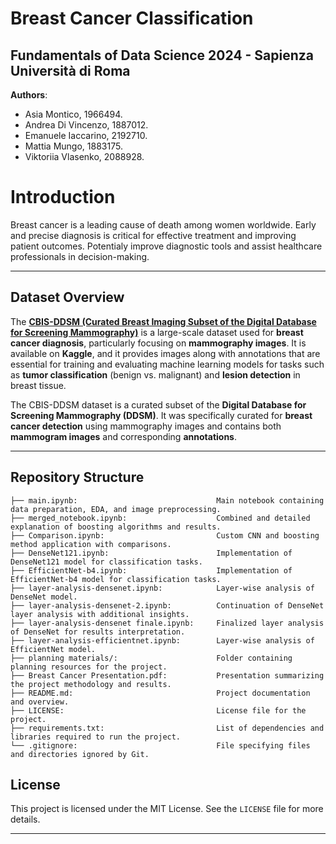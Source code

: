 # Breast Cancer Classification
## Fundamentals of Data Science 2024 - Sapienza Università di Roma
**Authors**: 
- Asia Montico, 1966494.
- Andrea Di Vincenzo, 1887012.
- Emanuele Iaccarino, 2192710.
- Mattia Mungo, 1883175.
- Viktoriia Vlasenko, 2088928.

# Introduction
Breast cancer is a leading cause of death among women worldwide. Early and precise diagnosis is critical for effective treatment and improving patient outcomes. Potentialy improve diagnostic tools and assist healthcare professionals in decision-making.

---
## **Dataset Overview**
The **[CBIS-DDSM (Curated Breast Imaging Subset of the Digital Database for Screening Mammography)](https://www.kaggle.com/datasets/awsaf49/cbis-ddsm-breast-cancer-image-dataset/data)** is a large-scale dataset used for **breast cancer diagnosis**, particularly focusing on **mammography images**. It is available on **Kaggle**, and it provides images along with annotations that are essential for training and evaluating machine learning models for tasks such as **tumor classification** (benign vs. malignant) and **lesion detection** in breast tissue.

The CBIS-DDSM dataset is a curated subset of the **Digital Database for Screening Mammography (DDSM)**. It was specifically curated for **breast cancer detection** using mammography images and contains both **mammogram images** and corresponding **annotations**.

---
## Repository Structure
```
├── main.ipynb:                               Main notebook containing data preparation, EDA, and image preprocessing.
├── merged_notebook.ipynb:                    Combined and detailed explanation of boosting algorithms and results.
├── Comparison.ipynb:                         Custom CNN and boosting method application with comparisons.
├── DenseNet121.ipynb:                        Implementation of DenseNet121 model for classification tasks.
├── EfficientNet-b4.ipynb:                    Implementation of EfficientNet-b4 model for classification tasks.
├── layer-analysis-densenet.ipynb:            Layer-wise analysis of DenseNet model.
├── layer-analysis-densenet-2.ipynb:          Continuation of DenseNet layer analysis with additional insights.
├── layer-analysis-densenet finale.ipynb:     Finalized layer analysis of DenseNet for results interpretation.
├── layer-analysis-efficientnet.ipynb:        Layer-wise analysis of EfficientNet model.
├── planning materials/:                      Folder containing planning resources for the project.
├── Breast Cancer Presentation.pdf:           Presentation summarizing the project methodology and results.
├── README.md:                                Project documentation and overview.
├── LICENSE:                                  License file for the project.
├── requirements.txt:                         List of dependencies and libraries required to run the project.
└── .gitignore:                               File specifying files and directories ignored by Git.
```

## License
This project is licensed under the MIT License. See the `LICENSE` file for more details.

---

